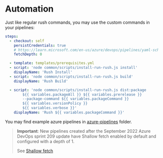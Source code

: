 ﻿# Automation

Just like regular rush commands, you may use the custom commands in your pipelines:

```yml
steps:
  - checkout: self
    persistCredentials: true
    # https://learn.microsoft.com/en-us/azure/devops/pipelines/yaml-schema/steps-checkout?view=azure-pipelines#remarks
    fetchDepth: 0

  - template: templates/prerequisites.yml
  - script: 'node common/scripts/install-run-rush.js install'
    displayName: 'Rush Install'
  - script: 'node common/scripts/install-run-rush.js build'
    displayName: 'Rush Build'

  - script: 'node common/scripts/install-run-rush.js dist:package
        ${{ variables.packageAll }} ${{ variables.prerelease }}
        --package-command ${{ variables.packageCommand }}
        ${{ variables.versionPolicy }}
        ${{ variables.verbose }}'
    displayName: 'Rush ${{ variables.packageCommand }}'
```

You may find example azure pipelines in [azure-pipelines](../azure-pipelines/) folder.
> **Important**: New pipelines created after the September 2022 Azure DevOps sprint 209 update have Shallow fetch enabled by default and configured with a depth of 1.
>
>See [Shallow fetch](https://learn.microsoft.com/en-us/azure/devops/pipelines/yaml-schema/steps-checkout?view=azure-pipelines#shallow-fetch)
